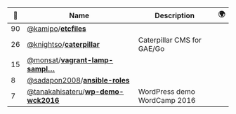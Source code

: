 |:star2: | Name | Description | 🌍|
|---|---|---|---|
|90|[@kamipo](https://github.com/kamipo)/[**etcfiles**](https://github.com/kamipo/etcfiles)|||
|26|[@knightso](https://github.com/knightso)/[**caterpillar**](https://github.com/knightso/caterpillar)|Caterpillar CMS for GAE/Go||
|15|[@monsat](https://github.com/monsat)/[**vagrant-lamp-sampl…**](https://github.com/monsat/vagrant-lamp-sample)|||
|8|[@sadapon2008](https://github.com/sadapon2008)/[**ansible-roles**](https://github.com/sadapon2008/ansible-roles)|||
|7|[@tanakahisateru](https://github.com/tanakahisateru)/[**wp-demo-wck2016**](https://github.com/tanakahisateru/wp-demo-wck2016)|WordPress demo WordCamp 2016||

